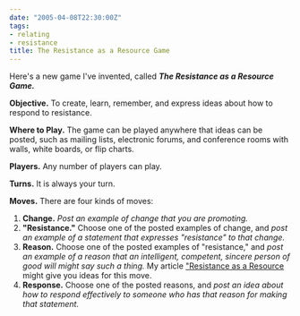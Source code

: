 ```yaml
---
date: "2005-04-08T22:30:00Z"
tags:
- relating
- resistance
title: The Resistance as a Resource Game
---
```


Here's a new game I've invented, called ***The Resistance as a Resource Game.***

**Objective.**
To create, learn, remember, and express ideas about how to respond to resistance.

**Where to Play.**
The game can be played anywhere that ideas can be posted,
such as mailing lists,
electronic forums,
and conference rooms with walls, white boards, or flip charts.

**Players.**
Any number of players can play.

**Turns.**
It is always your turn.

**Moves.**
There are four kinds of moves:

1. **Change.**
  _Post an example of change that you are promoting._
1. **"Resistance."**
  Choose one of the posted examples of change, and _post an example of a statement that expresses "resistance" to that change._
1. **Reason.**
  Choose one of the posted examples of "resistance,"
  and _post an example of a reason
  that an intelligent, competent, sincere person of good will might say such a thing._ 
  My article ["Resistance as a Resource](http://dhemery.com/articles/resistance_as_a_resource/)
  might give you ideas for this move.
1. **Response.**
  Choose one of the posted reasons,
  and _post an idea about how to respond effectively to someone who has that reason for making that statement._
